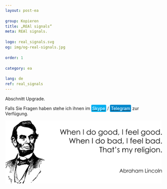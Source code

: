 ```yaml
---
layout: post-ea

group: Kopieren
title: „REAl signals“
meta: REAl signals.

logo: real_signals.svg
og: img/og-real-signals.jpg

order: 1

category: ea

lang: de
ref: real_signals
---
```


Abschnitt Upgrade.

Falls Sie Fragen haben stehe ich ihnen im <a href="skype:chutkoy89?call" target="_blank"><span style="background-color:#00aff0; color:white; padding:3px; border-radius: 3px">Skype</span></a> / <a href="https://t.me/chutkoy" target="_blank"><span style="background-color:#0088cc; color:white; padding:3px; border-radius: 3px">Telegram</span></a> zur Verfügung.

<a data-fancybox="gallery" href="/img/programming/Lincoln.png"><img src="/img/programming/Lincoln.png" alt=""></a>
